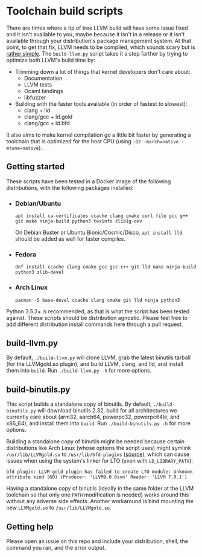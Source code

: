 # Toolchain build scripts

There are times where a tip of tree LLVM build will have some issue fixed and it isn't available to you, maybe because it isn't in a release or it isn't available through your distribution's package management system. At that point, to get that fix, LLVM needs to be compiled, which sounds scary but is [rather simple](https://llvm.org/docs/GettingStarted.html). The `build-llvm.py` script takes it a step farther by trying to optimize both LLVM's build time by:

* Trimming down a lot of things that kernel developers don't care about:
  * Documentation
  * LLVM tests
  * Ocaml bindings
  * libfuzzer
* Building with the faster tools available (in order of fastest to slowest):
  * clang + lld
  * clang/gcc + ld.gold
  * clang/gcc + ld.bfd

It also aims to make kernel compilation go a little bit faster by generating a toolchain that is optimized for the host CPU (using `-O2 -march=native -mtune=native`).

## Getting started

These scripts have been tested in a Docker image of the following distributions, with the following packages installed:

* ### Debian/Ubuntu

  ```
  apt install ca-certificates ccache clang cmake curl file gcc g++ git make ninja-build python3 texinfo zlib1g-dev
  ```

  On Debian Buster or Ubuntu Bionic/Cosmic/Disco, `apt install lld` should be added as well for faster compiles.

* ### Fedora

  ```
  dnf install ccache clang cmake gcc gcc-c++ git lld make ninja-build python3 zlib-devel
  ```

* ### Arch Linux

  ```
  pacman -S base-devel ccache clang cmake git lld ninja python3
  ```

Python 3.5.3+ is recommended, as that is what the script has been tested against. These scripts should be distribution agnostic. Please feel free to add different distribution install commands here through a pull request.

## build-llvm.py

By default, `./build-llvm.py` will clone LLVM, grab the latest binutils tarball (for the LLVMgold.so plugin), and build LLVM, clang, and lld, and install them into `build`. Run `./build-llvm.py -h` for more options.

## build-binutils.py

This script builds a standalone copy of binutils. By default, `./build-binutils.py` will download binutils 2.32, build for all architectures we currently care about (arm32, aarch64, powerpc32, powerpc64le, and x86_64), and install them into `build`. Run `./build-binutils.py -h` for more options.

Building a standalone copy of binutils might be needed because certain distributions like Arch Linux (whose options the script uses) might symlink `/usr/lib/LLVMgold.so` to `/usr/lib/bfd-plugins` ([source](https://bugs.archlinux.org/task/28479)), which can cause issues when using the system's linker for LTO (even with `LD_LIBRARY_PATH`):

```
bfd plugin: LLVM gold plugin has failed to create LTO module: Unknown attribute kind (60) (Producer: 'LLVM9.0.0svn' Reader: 'LLVM 7.0.1')
```

Having a standalone copy of binutils (ideally in the same folder at the LLVM toolchain so that only one `PATH` modification is needed) works around this without any adverse side effects. Another workaround is bind mounting the new `LLVMgold.so` to `/usr/lib/LLVMgold.so`.

## Getting help

Please open an issue on this repo and include your distribution, shell, the command you ran, and the error output.

